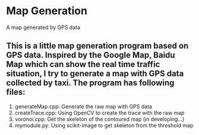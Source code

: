 # Map Generation
A map generated by GPS data

## This is a little map generation program based on GPS data. Inspired by the Google Map, Baidu Map which can show the real time traffic situation, I try to generate a map with GPS data collected by taxi. The program has following files:

1. generateMap.cpp: Generate the raw map with GPS data
2. createTrace.cpp: Using OpenCV to create the trace with the raw map
3. voronoi.cpp: Get the skeleton of the contoured map (in developing...)
4. mymodule.py: Using scikit-image to get skeleton from the threshold map
